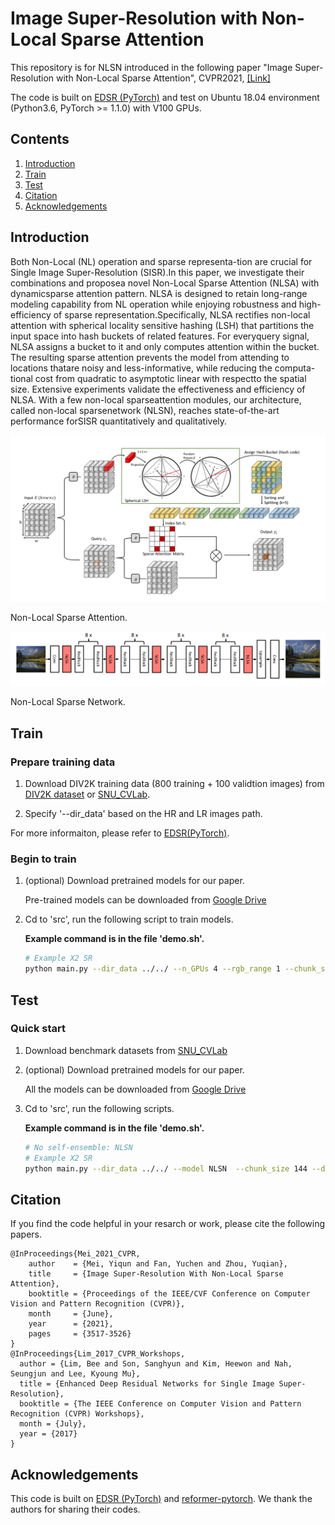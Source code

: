 # Image Super-Resolution with Non-Local Sparse Attention 
This repository is for NLSN introduced in the following paper "Image Super-Resolution with Non-Local Sparse Attention", CVPR2021, [[Link]](https://openaccess.thecvf.com/content/CVPR2021/papers/Mei_Image_Super-Resolution_With_Non-Local_Sparse_Attention_CVPR_2021_paper.pdf) 


The code is built on [EDSR (PyTorch)](https://github.com/thstkdgus35/EDSR-PyTorch) and test on Ubuntu 18.04 environment (Python3.6, PyTorch >= 1.1.0) with V100 GPUs. 
## Contents
1. [Introduction](#introduction)
2. [Train](#train)
3. [Test](#test)
5. [Citation](#citation)
6. [Acknowledgements](#acknowledgements)

## Introduction

Both Non-Local (NL) operation and sparse representa-tion are crucial for Single Image Super-Resolution (SISR).In this paper, we investigate their combinations and proposea novel Non-Local Sparse Attention (NLSA) with dynamicsparse attention pattern. NLSA is designed to retain long-range modeling capability from NL operation while enjoying robustness and high-efficiency of sparse representation.Specifically, NLSA rectifies non-local attention with spherical locality sensitive hashing (LSH) that partitions the input space into hash buckets of related features. For everyquery signal, NLSA assigns a bucket to it and only computes attention within the bucket. The resulting sparse attention prevents the model from attending to locations thatare noisy and less-informative, while reducing the computa-tional cost from quadratic to asymptotic linear with respectto the spatial size. Extensive experiments validate the effectiveness and efficiency of NLSA. With a few non-local sparseattention modules, our architecture, called non-local sparsenetwork (NLSN), reaches state-of-the-art performance forSISR quantitatively and qualitatively.

![Non-Local Sparse Attention](/Figs/Attention.png)

Non-Local Sparse Attention.

![NLSN](/Figs/NLSN.png)

Non-Local Sparse Network.

## Train
### Prepare training data 

1. Download DIV2K training data (800 training + 100 validtion images) from [DIV2K dataset](https://data.vision.ee.ethz.ch/cvl/DIV2K/) or [SNU_CVLab](https://cv.snu.ac.kr/research/EDSR/DIV2K.tar).

2. Specify '--dir_data' based on the HR and LR images path. 

For more informaiton, please refer to [EDSR(PyTorch)](https://github.com/thstkdgus35/EDSR-PyTorch).

### Begin to train

1. (optional) Download pretrained models for our paper.

    Pre-trained models can be downloaded from [Google Drive](https://drive.google.com/drive/folders/1zz2a1ih3euzuH3HvWDN-uSki3USym9Cq?usp=sharing) 

2. Cd to 'src', run the following script to train models.

    **Example command is in the file 'demo.sh'.**

    ```bash
    # Example X2 SR
    python main.py --dir_data ../../ --n_GPUs 4 --rgb_range 1 --chunk_size 144 --n_hashes 4 --save_models --lr 1e-4 --decay 200-400-600-800 --epochs 1000 --chop --save_results --n_resblocks 32 --n_feats 256 --res_scale 0.1 --batch_size 16 --model NLSN --scale 2 --patch_size 96 --save NLSN_x2 --data_train DIV2K

    ```

## Test
### Quick start
1. Download benchmark datasets from [SNU_CVLab](https://cv.snu.ac.kr/research/EDSR/benchmark.tar)

1. (optional) Download pretrained models for our paper.

    All the models can be downloaded from [Google Drive](https://drive.google.com/drive/folders/1zz2a1ih3euzuH3HvWDN-uSki3USym9Cq?usp=sharing) 

2. Cd to 'src', run the following scripts.

    **Example command is in the file 'demo.sh'.**

    ```bash
    # No self-ensemble: NLSN
    # Example X2 SR
    python main.py --dir_data ../../ --model NLSN  --chunk_size 144 --data_test Set5+Set14+B100+Urban100 --n_hashes 4 --chop --save_results --rgb_range 1 --data_range 801-900 --scale 2 --n_feats 256 --n_resblocks 32 --res_scale 0.1  --pre_train model_x2.pt --test_only
    ```

## Citation
If you find the code helpful in your resarch or work, please cite the following papers.
```
@InProceedings{Mei_2021_CVPR,
    author    = {Mei, Yiqun and Fan, Yuchen and Zhou, Yuqian},
    title     = {Image Super-Resolution With Non-Local Sparse Attention},
    booktitle = {Proceedings of the IEEE/CVF Conference on Computer Vision and Pattern Recognition (CVPR)},
    month     = {June},
    year      = {2021},
    pages     = {3517-3526}
}
@InProceedings{Lim_2017_CVPR_Workshops,
  author = {Lim, Bee and Son, Sanghyun and Kim, Heewon and Nah, Seungjun and Lee, Kyoung Mu},
  title = {Enhanced Deep Residual Networks for Single Image Super-Resolution},
  booktitle = {The IEEE Conference on Computer Vision and Pattern Recognition (CVPR) Workshops},
  month = {July},
  year = {2017}
}

```
## Acknowledgements
This code is built on [EDSR (PyTorch)](https://github.com/thstkdgus35/EDSR-PyTorch) and [reformer-pytorch](https://github.com/lucidrains/reformer-pytorch). We thank the authors for sharing their codes.
